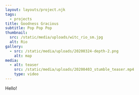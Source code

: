 ```yaml
---
layout: layouts/project.njk
tags:
  - projects
title: Goodness Gracious
subtitle: Pop Pop Pop
thumbnail:
  src: /static/media/uploads/witc_rio_sm.jpg
  alt: Rio
gallery:
  - src: /static/media/uploads/20200324-depth-2.png
    alt: map
media:
  - alt: teaser
    src: /static/media/uploads/20200403_stumble_teaser.mp4
    type: video
---
```

Hello!